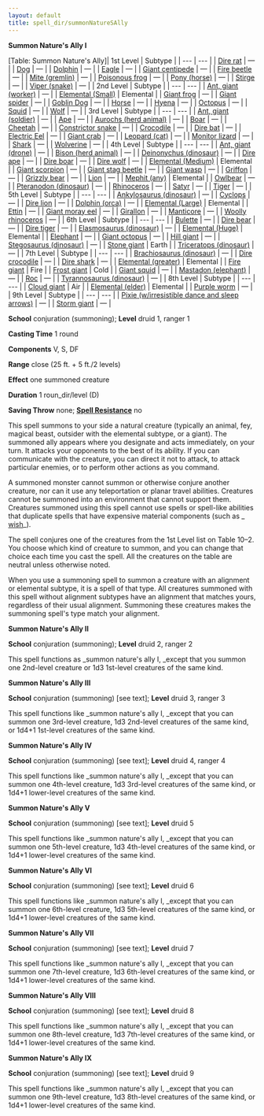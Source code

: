 ```yaml
---
layout: default
title: spell_dir/summonNatureSAlly
---
```

 **Summon Nature's Ally I**

[Table: Summon Nature's Ally]| 1st Level | Subtype |
| --- | --- |
| [Dire rat](../monster_dir/rat#_rat-dire) | — |
| [Dog](../monster_dir/dog#_dog) | — |
| [Dolphin](../monster_dir/dolphin#_dolphin) | — |
| [Eagle](../monster_dir/eagle#_eagle) | — |
| [Giant centipede](../monster_dir/centipede#_centipede-giant) | — |
| [Fire beetle](../monster_dir/beetle#_beetle-fire) | — |
| [Mite (gremlin)](../monster_dir/mite#_mite) | — |
| [Poisonous frog](../monster_dir/frog#_frog-poison) | — |
| [Pony (horse)](../monster_dir/horse#_horse-pony) | — |
| [Stirge](../monster_dir/stirge#_stirge) | — |
| [Viper (snake)](../monster_dir/familiar#_viper) | — |
| 2nd Level | Subtype |
| --- | --- |
| [Ant, giant (worker)](../monster_dir/ant#_ant-giant) | — |
| [Elemental (Small)](../monster_dir/elemental#_) | Elemental |
| [Giant frog](../monster_dir/frog#_frog-giant) | — |
| [Giant spider](../monster_dir/spider#_spider-giant) | — |
| [Goblin Dog](../monster_dir/goblinDog#_goblin-dog) | — |
| [Horse](../monster_dir/horse#_horse) | — |
| [Hyena](../monster_dir/hyena#_hyena) | — |
| [Octopus](../monster_dir/octopus#_octopus) | — |
| [Squid](../monster_dir/squid#_squid) | — |
| [Wolf](../monster_dir/wolf#_wolf) | — |
| 3rd Level | Subtype |
| --- | --- |
| [Ant, giant (soldier)](../monster_dir/ant#_ant-giant) | — |
| [Ape](../monster_dir/ape#_ape) | — |
| [Aurochs (herd animal)](../monster_dir/herdAnimal#_herd-animal-aurochs) | — |
| [Boar](../monster_dir/boar#_boar) | — |
| [Cheetah](../monster_dir/cat#_cat-cheetah) | — |
| [Constrictor snake](../monster_dir/snake#_snake-constrictor) | — |
| [Crocodile](../monster_dir/crocodile#_crocodile) | — |
| [Dire bat](../monster_dir/bat#_bat-dire) | — |
| [Electric Eel](../monster_dir/eel#_eel-electric) | — |
| [Giant crab](../monster_dir/crab#_crab-giant) | — |
| [Leopard (cat)](../monster_dir/cat#_cat-leopard) | — |
| [Monitor lizard](../monster_dir/lizard#_lizard-monitor) | — |
| [Shark](../monster_dir/shark#_shark) | — |
| [Wolverine](../monster_dir/wolverine#_wolverine) | — |
| 4th Level | Subtype |
| --- | --- |
| [Ant, giant (drone)](../monster_dir/ant#_ant-giant) | — |
| [Bison (herd animal)](../monster_dir/herdAnimal#_herd-animal-bison) | — |
| [Deinonychus (dinosaur)](../monster_dir/dinosaur#_dinosaur-deinonychus) | — |
| [Dire ape](../monster_dir/ape#_ape-dire) | — |
| [Dire boar](../monster_dir/boar#_boar-dire) | — |
| [Dire wolf](../monster_dir/wolf#_wolf-dire) | — |
| [Elemental (Medium)](../monster_dir/elemental#_) | Elemental |
| [Giant scorpion](../monster_dir/scorpion#_scorpion-giant) | — |
| [Giant stag beetle](../monster_dir/beetle#_beetle-giant-stag) | — |
| [Giant wasp](../monster_dir/wasp#_wasp-giant) | — |
| [Griffon](../monster_dir/griffon#_griffon) | — |
| [Grizzly bear](../monster_dir/bear#_bear-grizzly) | — |
| [Lion](../monster_dir/lion#_lion) | — |
| [Mephit (any)](../monster_dir/mephit#_) | Elemental |
| [Owlbear](../monster_dir/owlbear#_owlbear) | — |
| [Pteranodon (dinosaur)](../monster_dir/dinosaur#_dinosaur-pteranodon) | — |
| [Rhinoceros](../monster_dir/rhinoceros#_rhinoceros) | — |
| [Satyr](../monster_dir/satyr#_satyr) | — |
| [Tiger](../monster_dir/tiger#_tiger) | — |
| 5th Level | Subtype |
| --- | --- |
| [Ankylosaurus (dinosaur)](../monster_dir/dinosaur#_dinosaur-anklosaurus) | — |
| [Cyclops](../monster_dir/cyclops#_cyclops) | — |
| [Dire lion](../monster_dir/lion#_lion-dire) | — |
| [Dolphin (orca)](../monster_dir/dolphin#_dolphin-orca) | — |
| [Elemental (Large)](../monster_dir/elemental#_) | Elemental |
| [Ettin](../monster_dir/ettin#_ettin) | — |
| [Giant moray eel](../monster_dir/eel#_eel-giant-moray) | — |
| [Girallon](../monster_dir/girallon#_girallon) | — |
| [Manticore](../monster_dir/manticore#_manticore) | — |
| [Woolly rhinoceros](../monster_dir/rhinoceros#_rhinoceros-woolly) | — |
| 6th Level | Subtype |
| --- | --- |
| [Bulette](../monster_dir/bulette#_bulette) | — |
| [Dire bear](../monster_dir/bear#_bear-dire) | — |
| [Dire tiger](../monster_dir/tiger#_tiger-dire) | — |
| [Elasmosaurus (dinosaur)](../monster_dir/dinosaur#_dinosaur-elasmosaurus) | — |
| [Elemental (Huge)](../monster_dir/elemental#_) | Elemental |
| [Elephant](../monster_dir/elephant#_elephant) | — |
| [Giant octopus](../monster_dir/octopus#_octopus-giant) | — |
| [Hill giant](../monster_dir/giant#_giant-hill) | — |
| [Stegosaurus (dinosaur)](../monster_dir/dinosaur#_dinosaur-dtegosaurus) | — |
| [Stone giant](../monster_dir/giant#_giant-stone) | Earth |
| [Triceratops (dinosaur)](../monster_dir/dinosaur#_dinosaur-triceratops) | — |
| 7th Level | Subtype |
| --- | --- |
| [Brachiosaurus (dinosaur)](../monster_dir/dinosaur#_dinosaur-brachiosaurus) | — |
| [Dire crocodile](../monster_dir/crocodile#_crocodile-dire) | — |
| [Dire shark](../monster_dir/shark#_shark-dire) | — |
| [Elemental (greater)](../monster_dir/elemental#_) | Elemental |
| [Fire giant](../monster_dir/giant#_giant-fire) | Fire |
| [Frost giant](../monster_dir/giant#_giant-frost) | Cold |
| [Giant squid](../monster_dir/squid#_squid-giant) | — |
| [Mastadon (elephant)](../monster_dir/elephant#_elephant-mastodon) | — |
| [Roc](../monster_dir/roc#_roc) | — |
| [Tyrannosaurus (dinosaur)](../monster_dir/dinosaur#_dinosaur-tyrannosaurus) | — |
| 8th Level | Subtype |
| --- | --- |
| [Cloud giant](../monster_dir/giant#_giant-cloud) | Air |
| [Elemental (elder)](../monster_dir/elemental#_) | Elemental |
| [Purple worm](../monster_dir/purpleWorm#_purple-worm) | — |
| 9th Level | Subtype |
| --- | --- |
| [Pixie (w/irresistible dance and sleep arrows)](../monster_dir/pixie#_pixie) | — |
| [Storm giant](../monster_dir/giant#_giant-storm) | — |

**School** conjuration (summoning); **Level** druid 1, ranger 1

**Casting Time** 1 round

**Components** V, S, DF

**Range** close (25 ft. + 5 ft./2 levels)

**Effect** one summoned creature

**Duration** 1 roun_dir/level (D)

**Saving Throw** none; **[Spell Resistance](../glossary#_spell-resistance)** no

This spell summons to your side a natural creature (typically an animal, fey, magical beast, outsider with the elemental subtype, or a giant). The summoned ally appears where you designate and acts immediately, on your turn. It attacks your opponents to the best of its ability. If you can communicate with the creature, you can direct it not to attack, to attack particular enemies, or to perform other actions as you command.

A summoned monster cannot summon or otherwise conjure another creature, nor can it use any teleportation or planar travel abilities. Creatures cannot be summoned into an environment that cannot support them. Creatures summoned using this spell cannot use spells or spell-like abilities that duplicate spells that have expensive material components (such as _ [wish](wish#_wish)_).

The spell conjures one of the creatures from the 1st Level list on Table 10–2. You choose which kind of creature to summon, and you can change that choice each time you cast the spell. All the creatures on the table are neutral unless otherwise noted.

When you use a summoning spell to summon a creature with an alignment or elemental subtype, it is a spell of that type. All creatures summoned with this spell without alignment subtypes have an alignment that matches yours, regardless of their usual alignment. Summoning these creatures makes the summoning spell's type match your alignment.

**Summon Nature's Ally II**

**School** conjuration (summoning); **Level** druid 2, ranger 2

This spell functions as _summon nature's ally I, _except that you summon one 2nd-level creature or 1d3 1st-level creatures of the same kind.

**Summon Nature's Ally III**

**School** conjuration (summoning) [see text]; **Level** druid 3, ranger 3

This spell functions like _summon nature's ally I, _except that you can summon one 3rd-level creature, 1d3 2nd-level creatures of the same kind, or 1d4+1 1st-level creatures of the same kind.

**Summon Nature's Ally IV**

**School** conjuration (summoning) [see text]; **Level** druid 4, ranger 4

This spell functions like _summon nature's ally I, _except that you can summon one 4th-level creature, 1d3 3rd-level creatures of the same kind, or 1d4+1 lower-level creatures of the same kind.

**Summon Nature's Ally V**

**School** conjuration (summoning) [see text]; **Level** druid 5

This spell functions like _summon nature's ally I, _except that you can summon one 5th-level creature, 1d3 4th-level creatures of the same kind, or 1d4+1 lower-level creatures of the same kind.

**Summon Nature's Ally VI**

**School** conjuration (summoning) [see text]; **Level** druid 6

This spell functions like _summon nature's ally I, _except that you can summon one 6th-level creature, 1d3 5th-level creatures of the same kind, or 1d4+1 lower-level creatures of the same kind.

**Summon Nature's Ally VII**

**School** conjuration (summoning) [see text]; **Level** druid 7

This spell functions like _summon nature's ally I, _except that you can summon one 7th-level creature, 1d3 6th-level creatures of the same kind, or 1d4+1 lower-level creatures of the same kind.

**Summon Nature's Ally VIII**

**School** conjuration (summoning) [see text]; **Level** druid 8

This spell functions like _summon nature's ally I, _except that you can summon one 8th-level creature, 1d3 7th-level creatures of the same kind, or 1d4+1 lower-level creatures of the same kind.

**Summon Nature's Ally IX**

**School** conjuration (summoning) [see text]; **Level** druid 9

This spell functions like _summon nature's ally I, _except that you can summon one 9th-level creature, 1d3 8th-level creatures of the same kind, or 1d4+1 lower-level creatures of the same kind.

